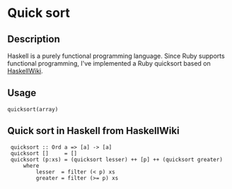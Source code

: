 # Quick sort

## Description
Haskell is a purely functional programming language. Since Ruby supports functional programming, I've implemented a Ruby quicksort based on [HaskellWiki](http://www.haskell.org/haskellwiki/Introduction#Quicksort_in_Haskell).

## Usage
```
quicksort(array)
```

## Quick sort in Haskell from HaskellWiki
```
 quicksort :: Ord a => [a] -> [a]
 quicksort []     = []
 quicksort (p:xs) = (quicksort lesser) ++ [p] ++ (quicksort greater)
     where
         lesser  = filter (< p) xs
         greater = filter (>= p) xs
```
